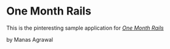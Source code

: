# One Month Rails

This is the pinteresting sample application for 
[*One Month Rails*](http://onemonthrails.com)

by Manas Agrawal